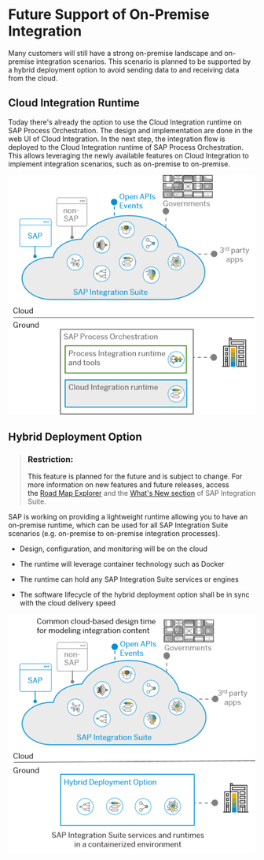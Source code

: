 <!-- loioec41d9e834364fff905f5be11bcbafe3 -->

# Future Support of On-Premise Integration

Many customers will still have a strong on-premise landscape and on-premise integration scenarios. This scenario is planned to be supported by a hybrid deployment option to avoid sending data to and receiving data from the cloud.



<a name="loioec41d9e834364fff905f5be11bcbafe3__section_ulp_vxw_qqb"/>

## Cloud Integration Runtime

Today there's already the option to use the Cloud Integration runtime on SAP Process Orchestration. The design and implementation are done in the web UI of Cloud Integration. In the next step, the integration flow is deployed to the Cloud Integration runtime of SAP Process Orchestration. This allows leveraging the newly available features on Cloud Integration to implement integration scenarios, such as on-premise to on-premise.

![](images/Landscape_POwithCRT_f994b10.png)



<a name="loioec41d9e834364fff905f5be11bcbafe3__section_wvk_xxw_qqb"/>

## Hybrid Deployment Option

> ### Restriction:  
> This feature is planned for the future and is subject to change. For more information on new features and future releases, access the [Road Map Explorer](http://help.sap.com/disclaimer?site=https://roadmaps.sap.com/board?CB=901B0ED1A0641ED8B4D1230C6387E0DB&range=CURRENT-LAST) and the [What's New section](https://help.sap.com/doc/7ac9748e20cf453a94efda779542d34e/sap.cp.integration.suite/en-US/c10c21cd7c684f0885fa8b5db2982284.html) of SAP Integration Suite.

SAP is working on providing a lightweight runtime allowing you to have an on-premise runtime, which can be used for all SAP Integration Suite scenarios \(e.g. on-premise to on-premise integration processes\).

-   Design, configuration, and monitoring will be on the cloud

-   The runtime will leverage container technology such as Docker

-   The runtime can hold any SAP Integration Suite services or engines

-   The software lifecycle of the hybrid deployment option shall be in sync with the cloud delivery speed


![](images/Landscape_hybriddeploymentoption_e03ac2c.png)

